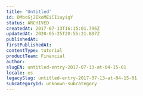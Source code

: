 ```yaml
---
title: 'Untitled'
id: DMbcGj2IkoMEiCIiuyigY
status: ARCHIVED
createdAt: 2017-07-13T16:15:01.796Z
updatedAt: 2020-05-25T20:55:21.897Z
publishedAt: 
firstPublishedAt: 
contentType: tutorial
productTeam: Financial
author: 
slugEN: untitled-entry-2017-07-13-at-04-15-01
locale: es
legacySlug: untitled-entry-2017-07-13-at-04-15-01
subcategoryId: unknown-subcategory
---
```



